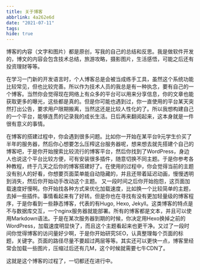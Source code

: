 ```yaml
---
title: 关于博客
abbrlink: 4a262e6d
date: "2021-07-11"
tags:
hide: true
---
```

博客的内容（文字和图片）都是原创，写我的自己的总结和反思。我是做软件开发的，博文的内容会包含技术总结，旅游攻略，摄影图片，生活感悟，可能之后还有投资理财等等。

在学习一门新的开发语言时，个人博客总是会被当成练手工具，虽然这个系统功能比较常见，但也比较完善。所以作为技术人员的我总是有一种执念，要有自己的一个博客。当然你会觉得现在网络上有众多的平台可以用来分享信息，你的文章也能获取更多的曝光，这些都是真的。但是你可能也遇到过，你一直使用的平台某天突然打出公告，要求用户限期搬离，当然这还是比较人性化的了。所以我想构建自己的一个平台，能够连贯的记录我的成长生活。日后再来翻阅起来，这本身就是一件很有意义的事情。

在博客的搭建过程中，你会遇到很多问题。比如你一开始在某平台9元学生价买了半年的服务器，然后你心想要怎么压榨这台服务器呢，想来想去就先搭建个自己的博客吧，于是你开始搜索比较流行的博客平台，然后你找到了WordPress，身边人也说这个平台比较方便，可有安装很多插件，随意切换不同主题。于是你参考各种教程，终于几天之后你的博客搭建好了。在使用的过程中，你会觉得当前的主题没有别人的好看，你想要页面菜单能自动隐藏的，并且还带着延迟动画，慢慢透明到消失，然后你开始动手改动这个主题。 又一段时间之后你开始抱怨，这页面加载速度好慢啊。你开始找各种方式来优化加载速度，比如换一个比较简单的主题，去掉一些插件。事情看起来有了好转。但是你也在寻找有没有更加轻量级的博客程序，于是你看到一些静态博客，代表的有Hugo, Hexo, Jekyll。这类博客的特点是不与数据库交互，一个nginx服务器就能部署。所有的博客都是文本，并且可以使用Markdown语法。于是在某次服务器到期的时候，你决定用Hexo换掉之前的WordPress，加载速度明显快了，而且这个主题看起来也更干净。又过了一段时间你觉得博客的访问量好少啊，于是你开始研究SEO，认真整理每个页面的标题，关键字。页面的路径尽量不要超过两层等等。其实还可以更快一点，博客里经常会加载一些图片，压缩过后还有几M，这个时候就需要七牛CDN了。

这就是这个博客的过程了，一切都还在进行中。
